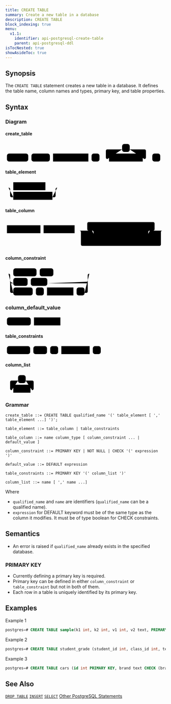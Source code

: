 ```yaml
---
title: CREATE TABLE
summary: Create a new table in a database
description: CREATE TABLE
block_indexing: true
menu:
  v1.1:
    identifier: api-postgresql-create-table
    parent: api-postgresql-ddl
isTocNested: true
showAsideToc: true
---
```


## Synopsis
The `CREATE TABLE` statement creates a new table in a database. It defines the table name, column names and types, primary key, and table properties.

## Syntax

### Diagram 

#### create_table

<svg class="rrdiagram" version="1.1" xmlns:xlink="http://www.w3.org/1999/xlink" xmlns="http://www.w3.org/2000/svg" width="492" height="65" viewbox="0 0 492 65"><path class="connector" d="M0 52h5m67 0h10m58 0h10m111 0h10m25 0h30m-5 0q-5 0-5-5v-20q0-5 5-5h46m24 0h46q5 0 5 5v20q0 5-5 5m-5 0h30m25 0h5"/><rect class="literal" x="5" y="35" width="67" height="25" rx="7"/><text class="text" x="15" y="52">CREATE</text><rect class="literal" x="82" y="35" width="58" height="25" rx="7"/><text class="text" x="92" y="52">TABLE</text><a xlink:href="../grammar_diagrams#qualified-name"><rect class="rule" x="150" y="35" width="111" height="25"/><text class="text" x="160" y="52">qualified_name</text></a><rect class="literal" x="271" y="35" width="25" height="25" rx="7"/><text class="text" x="281" y="52">(</text><rect class="literal" x="367" y="5" width="24" height="25" rx="7"/><text class="text" x="377" y="22">,</text><a xlink:href="../grammar_diagrams#table-element"><rect class="rule" x="326" y="35" width="106" height="25"/><text class="text" x="336" y="52">table_element</text></a><rect class="literal" x="462" y="35" width="25" height="25" rx="7"/><text class="text" x="472" y="52">)</text></svg>

#### table_element

<svg class="rrdiagram" version="1.1" xmlns:xlink="http://www.w3.org/1999/xlink" xmlns="http://www.w3.org/2000/svg" width="173" height="65" viewbox="0 0 173 65"><path class="connector" d="M0 22h25m101 0h42m-158 0q5 0 5 5v20q0 5 5 5h5m123 0h5q5 0 5-5v-20q0-5 5-5m5 0h5"/><a xlink:href="../grammar_diagrams#table-column"><rect class="rule" x="25" y="5" width="101" height="25"/><text class="text" x="35" y="22">table_column</text></a><a xlink:href="../grammar_diagrams#table-constraints"><rect class="rule" x="25" y="35" width="123" height="25"/><text class="text" x="35" y="52">table_constraints</text></a></svg>

#### table_column

<svg class="rrdiagram" version="1.1" xmlns:xlink="http://www.w3.org/1999/xlink" xmlns="http://www.w3.org/2000/svg" width="507" height="95" viewbox="0 0 507 95"><path class="connector" d="M0 37h5m106 0h10m98 0h50m-5 0q-5 0-5-5v-17q0-5 5-5h203q5 0 5 5v17q0 5-5 5m-198 0h20m132 0h41m-188 0q5 0 5 5v20q0 5 5 5h5m153 0h5q5 0 5-5v-20q0-5 5-5m5 0h40m-268 0q5 0 5 5v38q0 5 5 5h243q5 0 5-5v-38q0-5 5-5m5 0h5"/><a xlink:href="../grammar_diagrams#column-name"><rect class="rule" x="5" y="20" width="106" height="25"/><text class="text" x="15" y="37">column_name</text></a><a xlink:href="../grammar_diagrams#column-type"><rect class="rule" x="121" y="20" width="98" height="25"/><text class="text" x="131" y="37">column_type</text></a><a xlink:href="../grammar_diagrams#column-constraint"><rect class="rule" x="289" y="20" width="132" height="25"/><text class="text" x="299" y="37">column_constraint</text></a><a xlink:href="../grammar_diagrams#column-default-value"><rect class="rule" x="289" y="50" width="153" height="25"/><text class="text" x="299" y="67">column_default_value</text></a></svg>

#### column_constraint

<svg class="rrdiagram" version="1.1" xmlns:xlink="http://www.w3.org/1999/xlink" xmlns="http://www.w3.org/2000/svg" width="274" height="95" viewbox="0 0 274 95"><path class="connector" d="M0 22h25m73 0h10m43 0h118m-254 25q0 5 5 5h5m45 0h10m52 0h122q5 0 5-5m-249-25q5 0 5 5v50q0 5 5 5h5m61 0h10m25 0h10m83 0h10m25 0h5q5 0 5-5v-50q0-5 5-5m5 0h5"/><rect class="literal" x="25" y="5" width="73" height="25" rx="7"/><text class="text" x="35" y="22">PRIMARY</text><rect class="literal" x="108" y="5" width="43" height="25" rx="7"/><text class="text" x="118" y="22">KEY</text><rect class="literal" x="25" y="35" width="45" height="25" rx="7"/><text class="text" x="35" y="52">NOT</text><rect class="literal" x="80" y="35" width="52" height="25" rx="7"/><text class="text" x="90" y="52">NULL</text><rect class="literal" x="25" y="65" width="61" height="25" rx="7"/><text class="text" x="35" y="82">CHECK</text><rect class="literal" x="96" y="65" width="25" height="25" rx="7"/><text class="text" x="106" y="82">(</text><a xlink:href="../grammar_diagrams#expression"><rect class="rule" x="131" y="65" width="83" height="25"/><text class="text" x="141" y="82">expression</text></a><rect class="literal" x="224" y="65" width="25" height="25" rx="7"/><text class="text" x="234" y="82">)</text></svg>

### column_default_value

<svg class="rrdiagram" version="1.1" xmlns:xlink="http://www.w3.org/1999/xlink" xmlns="http://www.w3.org/2000/svg" width="178" height="35" viewbox="0 0 178 35"><path class="connector" d="M0 22h5m75 0h10m83 0h5"/><rect class="literal" x="5" y="5" width="75" height="25" rx="7"/><text class="text" x="15" y="22">DEFAULT</text><a xlink:href="../grammar_diagrams#expression"><rect class="rule" x="90" y="5" width="83" height="25"/><text class="text" x="100" y="22">expression</text></a></svg>

#### table_constraints

<svg class="rrdiagram" version="1.1" xmlns:xlink="http://www.w3.org/1999/xlink" xmlns="http://www.w3.org/2000/svg" width="305" height="35" viewbox="0 0 305 35"><path class="connector" d="M0 22h5m73 0h10m43 0h10m25 0h10m89 0h10m25 0h5"/><rect class="literal" x="5" y="5" width="73" height="25" rx="7"/><text class="text" x="15" y="22">PRIMARY</text><rect class="literal" x="88" y="5" width="43" height="25" rx="7"/><text class="text" x="98" y="22">KEY</text><rect class="literal" x="141" y="5" width="25" height="25" rx="7"/><text class="text" x="151" y="22">(</text><a xlink:href="../grammar_diagrams#column-list"><rect class="rule" x="176" y="5" width="89" height="25"/><text class="text" x="186" y="22">column_list</text></a><rect class="literal" x="275" y="5" width="25" height="25" rx="7"/><text class="text" x="285" y="22">)</text></svg>

#### column_list

<svg class="rrdiagram" version="1.1" xmlns:xlink="http://www.w3.org/1999/xlink" xmlns="http://www.w3.org/2000/svg" width="104" height="65" viewbox="0 0 104 65"><path class="connector" d="M0 52h25m-5 0q-5 0-5-5v-20q0-5 5-5h20m24 0h20q5 0 5 5v20q0 5-5 5m-5 0h25"/><rect class="literal" x="40" y="5" width="24" height="25" rx="7"/><text class="text" x="50" y="22">,</text><a xlink:href="../grammar_diagrams#name"><rect class="rule" x="25" y="35" width="54" height="25"/><text class="text" x="35" y="52">name</text></a></svg>

### Grammar
```
create_table ::= CREATE TABLE qualified_name '(' table_element [ ',' table_element ...] ')';

table_element ::= table_column | table_constraints

table_column ::= name column_type [ column_constraint ... | default_value ]

column_constraint ::= PRIMARY KEY | NOT NULL | CHECK '(' expression ')'

default_value ::= DEFAULT expression

table_constraints ::= PRIMARY KEY '(' column_list ')'

column_list ::= name [ ',' name ...]
```

Where

- `qualified_name` and `name` are identifiers (`qualified_name` can be a qualified name).
- `expression` for DEFAULT keyword must be of the same type as the column it modifies. It must be of type boolean for CHECK constraints.

## Semantics
- An error is raised if `qualified_name` already exists in the specified database.

### PRIMARY KEY
- Currently defining a primary key is required.
- Primary key can be defined in either `column_constraint` or `table_constraint` but not in both of them.
- Each row in a table is uniquely identified by its primary key. 

## Examples
Example 1

```sql
postgres=# CREATE TABLE sample(k1 int, k2 int, v1 int, v2 text, PRIMARY KEY (k1, k2));
```

Example 2

```sql
postgres=# CREATE TABLE student_grade (student_id int, class_id int, term_id int, grade int CHECK (grade >= 0 AND grade <= 10), PRIMARY KEY (student_id, class_id, term_id));
```

Example 3

```sql
postgres=# CREATE TABLE cars (id int PRIMARY KEY, brand text CHECK (brand in ('X', 'Y', 'Z')), model text NOT NULL, color text NOT NULL DEFAULT 'WHITE' CHECK (color in ('RED', 'WHITE', 'BLUE')));
```

## See Also
[`DROP TABLE`](../ddl_drop_table)
[`INSERT`](../dml_insert)
[`SELECT`](../dml_select)
[Other PostgreSQL Statements](..)
